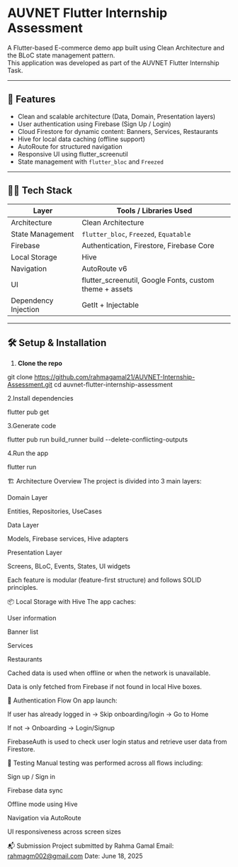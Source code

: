 # AUVNET Flutter Internship Assessment

A Flutter-based E-commerce demo app built using Clean Architecture and the BLoC state management pattern.  
This application was developed as part of the AUVNET Flutter Internship Task.

---

## 📱 Features

- Clean and scalable architecture (Data, Domain, Presentation layers)
- User authentication using Firebase (Sign Up / Login)
- Cloud Firestore for dynamic content: Banners, Services, Restaurants
- Hive for local data caching (offline support)
- AutoRoute for structured navigation
- Responsive UI using flutter_screenutil
- State management with `flutter_bloc` and `Freezed`

---

## 🧑‍💻 Tech Stack

| Layer           | Tools / Libraries Used                                       |
|----------------|--------------------------------------------------------------|
| Architecture    | Clean Architecture                                           |
| State Management| `flutter_bloc`, `Freezed`, `Equatable`                      |
| Firebase        | Authentication, Firestore, Firebase Core                    |
| Local Storage   | Hive                                                        |
| Navigation      | AutoRoute v6                                                |
| UI              | flutter_screenutil, Google Fonts, custom theme + assets     |
| Dependency Injection | GetIt + Injectable                                     |

---

## 🛠️ Setup & Installation

1. **Clone the repo**

git clone https://github.com/rahmagamal21/AUVNET-Internship-Assessment.git
cd auvnet-flutter-internship-assessment

2.Install dependencies

flutter pub get


3.Generate code

flutter pub run build_runner build --delete-conflicting-outputs

4.Run the app

flutter run



🏗️ Architecture Overview
The project is divided into 3 main layers:

Domain Layer

Entities, Repositories, UseCases

Data Layer

Models, Firebase services, Hive adapters

Presentation Layer

Screens, BLoC, Events, States, UI widgets

Each feature is modular (feature-first structure) and follows SOLID principles.

📦 Local Storage with Hive
The app caches:

User information

Banner list

Services

Restaurants

Cached data is used when offline or when the network is unavailable.

Data is only fetched from Firebase if not found in local Hive boxes.

🔐 Authentication Flow
On app launch:

If user has already logged in → Skip onboarding/login → Go to Home

If not → Onboarding → Login/Signup

FirebaseAuth is used to check user login status and retrieve user data from Firestore.

🧪 Testing
Manual testing was performed across all flows including:

Sign up / Sign in

Firebase data sync

Offline mode using Hive

Navigation via AutoRoute

UI responsiveness across screen sizes


📬 Submission
Project submitted by Rahma Gamal
Email: rahmagm002@gmail.com
Date: June 18, 2025


